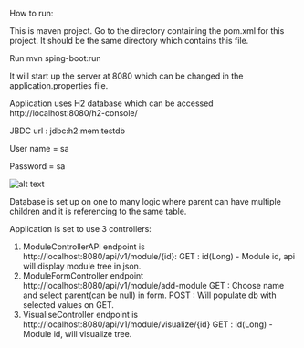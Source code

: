 How to run:

This is maven project. Go to the directory containing the pom.xml for this project. It should be the same directory which contains this file.

Run mvn sping-boot:run

It will start up the server at 8080 which can be changed in the application.properties file.

Application uses H2 database which can be accessed http://localhost:8080/h2-console/

JBDC url : jdbc:h2:mem:testdb

User name = sa

Password = sa

![alt text](https://i.imgur.com/scRVwuK.png)

Database is set up on one to many logic where parent can have multiple children and it is referencing to the same table.

Application is set to use 3 controllers:
 1. ModuleControllerAPI endpoint is http://localhost:8080/api/v1/module/{id}:
    GET : id(Long) - Module id, api will display module tree in json.
 2. ModuleFormController endpoint http://localhost:8080/api/v1/module/add-module
    GET : Choose name and select parent(can be null) in form.
    POST : Will populate db with selected values on GET.
 3. VisualiseController endpoint is http://localhost:8080/api/v1/module/visualize/{id}
    GET : id(Long) - Module id, will visualize tree.

